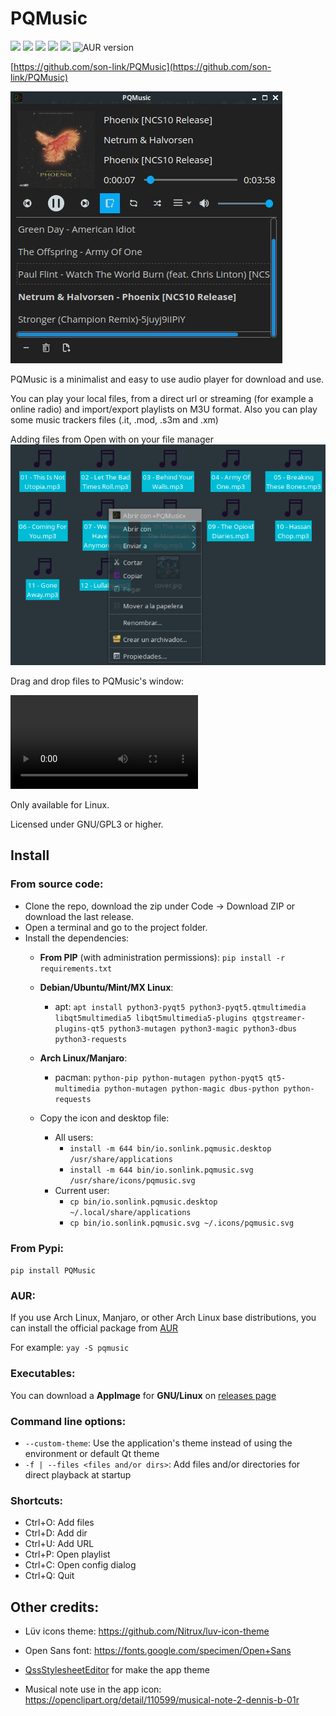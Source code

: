 # PQMusic

![](https://img.shields.io/github/license/son-link/PQMusic)
![](https://img.shields.io/github/downloads/son-link/PQMusic/total)
![](https://img.shields.io/github/stars/son-link/PQMusic)
![](https://img.shields.io/pypi/v/pqmusic)
![](https://img.shields.io/pypi/dm/pqmusic?label=downloas%20on%20PyPi)
![AUR version](https://img.shields.io/aur/version/pqmusic)

[https://github.com/son-link/PQMusic](https://github.com/son-link/PQMusic)

![PQMusic screenshoot](screenshoot.jpg)

PQMusic is a minimalist and easy to use audio player for download and use.

You can play your local files, from a direct url or streaming (for example a online radio) and import/export playlists on M3U format. Also you can play some music trackers files (.it, .mod, .s3m and .xm)

Adding files from Open with on your file manager
![Add files from Open with on your file manager](file-manager-menu.png)

Drag and drop files to PQMusic's window:

<video controls style="max-width: 720px">
  <source src="pqmusic-drag-drop.mp4" />
</video>

Only available for Linux.

Licensed under GNU/GPL3 or higher.

## Install

### From source code:

* Clone the repo, download the zip under Code -> Download ZIP or download the last release.
* Open a terminal and go to the project folder.
* Install the dependencies:
  * **From PIP** (with administration permissions): `pip install -r requirements.txt`
  * **Debian/Ubuntu/Mint/MX Linux**:
    * apt: `apt install python3-pyqt5 python3-pyqt5.qtmultimedia libqt5multimedia5 libqt5multimedia5-plugins qtgstreamer-plugins-qt5 python3-mutagen python3-magic python3-dbus python3-requests`
  * **Arch Linux/Manjaro**:
    * pacman: `python-pip python-mutagen python-pyqt5 qt5-multimedia python-mutagen python-magic dbus-python python-requests`

  * Copy the icon and desktop file:
    * All users:
      * `install -m 644 bin/io.sonlink.pqmusic.desktop /usr/share/applications`
  	  * `install -m 644 bin/io.sonlink.pqmusic.svg /usr/share/icons/pqmusic.svg`
  	* Current user:
  	  * `cp bin/io.sonlink.pqmusic.desktop ~/.local/share/applications`
  	  * `cp bin/io.sonlink.pqmusic.svg ~/.icons/pqmusic.svg`

### From Pypi:

`pip install PQMusic`

### AUR:

If you use Arch Linux, Manjaro, or other Arch Linux base distributions, you can install the official package from [AUR](https://aur.archlinux.org/packages/pqmusic)

For example: `yay -S pqmusic`

### Executables:

You can download a **AppImage** for **GNU/Linux** on [releases page](https://github.com/son-link/PQMusic/releases)

### Command line options:

* `--custom-theme`: Use the application's theme instead of using the environment or default Qt theme
* `-f | --files <files and/or dirs>`: Add files and/or directories for direct playback at startup

### Shortcuts:

* Ctrl+O: Add files
* Ctrl+D: Add dir
* Ctrl+U: Add URL
* Ctrl+P: Open playlist
* Ctrl+C: Open config dialog
* Ctrl+Q: Quit

## Other credits:

* Lüv icons theme: https://github.com/Nitrux/luv-icon-theme

* Open Sans font: https://fonts.google.com/specimen/Open+Sans

* [QssStylesheetEditor](https://github.com/hustlei/QssStylesheetEditor) for make the app theme

* Musical note use in the app icon: https://openclipart.org/detail/110599/musical-note-2-dennis-b-01r

